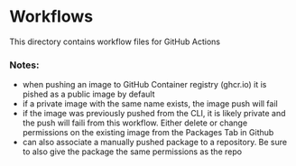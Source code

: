 # Workflows

This directory contains workflow files for GitHub Actions

### Notes:
  - when pushing an image to GitHub Container registry (ghcr.io) it is pished as a public image by default
  - if a private image with the same name exists, the image push will fail
  - if the image was previously pushed from the CLI, it is likely private and the push will faili from this workflow.  Either delete or change permissions on the existing image from the Packages Tab in Github
  - can also associate a manually pushed package to a repository.  Be sure to also give the package the same permissions as the repo